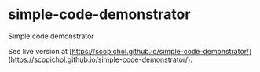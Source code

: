 # simple-code-demonstrator
Simple code demonstrator

See live version at [https://scopichol.github.io/simple-code-demonstrator/](https://scopichol.github.io/simple-code-demonstrator/).

